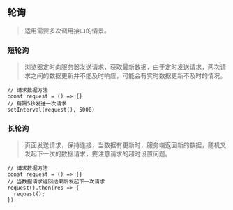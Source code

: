 ## 轮询
> 适用需要多次调用接口的情景。

### 短轮询
> 浏览器定时向服务器发送请求，获取最新数据，由于定时发送请求，两次请求之间的数据更新并不能及时响应，可能会有实时数据更新不及时的情况。

```
// 请求数据方法
const request = () => {}
// 每隔5秒发送一次请求
setInterval(request(), 5000)
```
### 长轮询
> 页面发送请求，保持连接，当数据有更新时，服务端返回新的数据，随机又发起下一次的数据请求，要注意请求的超时设置问题。

```
// 请求数据方法
const request = () => {}
// 当数据请求返回结果后发起下一次请求
request().then(res => {
  request();
})
```